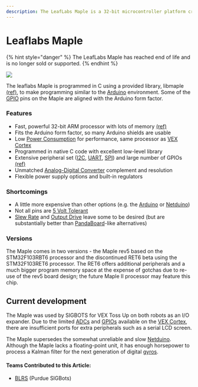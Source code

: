 ```yaml
---
description: The LeafLabs Maple is a 32-bit microcontroller platform created by LeafLabs.
---
```


# Leaflabs Maple

{% hint style="danger" %}
The LeafLabs Maple has reached end of life and is no longer sold or supported.
{% endhint %}

![](https://phabricator.purduesigbots.com/file/data/au545ntykxeyir2styvt/PHID-FILE-7yzxrysy7jougj4f5fbo/processor\_maple.jpg)

The leaflabs Maple is programmed in C using a provided library, libmaple [(ref)](https://github.com/leaflabs/libmaple), to make programming similar to the [Arduino](arduino.md) environment. Some of the [GPIO](../gpio.md) pins on the Maple are aligned with the Arduino form factor.

### Features

* Fast, powerful 32-bit ARM processor with lots of memory [(ref)](http://leaflabs.com/devices/maple)
* Fits the Arduino form factor, so many Arduino shields are usable
* Low [Power Consumption](../power-consumption.md) for performance, same processor as [VEX Cortex](../../../vex-electronics/legacy/vex-cortex.md)
* Programmed in native C code with excellent low-level library
* Extensive peripheral set ([I2C](../i2c.md), [UART](../uart.md), [SPI](../spi.md)) and large number of GPIOs [(ref)](http://leaflabs.com/docs/hardware/maple-ret6.html)
* Unmatched [Analog-Digital Converter](../analog-digital-converter.md) complement and resolution
* Flexible power supply options and built-in regulators

### Shortcomings

* A little more expensive than other options (e.g. the [Arduino](arduino.md) or [Netduino](netduino.md))
* Not all pins are [5 Volt Tolerant](../5-volt-tolerant.md)
* [Slew Rate](../slew-rate.md) and [Output Drive](../output-drive.md) leave some to be desired (but are substantially better than [PandaBoard](pandaboard.md)-like alternatives)

### Versions

The Maple comes in two versions - the Maple rev5 based on the STM32F103RBT6 processor and the discontinued RET6 beta using the STM32F103RET6 processor. The RET6 offers additional peripherals and a much bigger program memory space at the expense of gotchas due to re-use of the rev5 board design; the future Maple II processor may feature this chip.

## Current development

The Maple was used by SIGBOTS for VEX Toss Up on both robots as an I/O expander. Due to the limited [ADCs](../analog-digital-converter.md) and [GPIOs](../gpio.md) available on the [VEX Cortex](../../../vex-electronics/legacy/vex-cortex.md), there are insufficient ports for extra peripherals such as a serial LCD screen.

The Maple supersedes the somewhat unreliable and slow [Netduino](netduino.md). Although the Maple lacks a floating-point unit, it has enough horsepower to process a Kalman filter for the next generation of digital [gyros](../../../vex-electronics/vex-sensors/3-pin-adi-sensors/gyroscope.md).

#### Teams Contributed to this Article:

* [BLRS](https://purduesigbots.com) (Purdue SIGBots)

